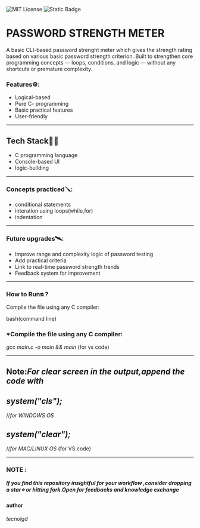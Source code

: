 ![MIT License](https://img.shields.io/github/license/tecnolgd/PASSWORD-STRENGTH-METER?style=flat)
![Static Badge](https://img.shields.io/badge/Open-Source-Blue)


# PASSWORD STRENGTH METER

A basic CLI-based password strenght meter which gives the strength rating based on various basic password strength criterion.
Built to strengthen core programming concepts — loops, conditions, and logic — without any shortcuts or premature complexity.

### Features⚙️:
- Logical-based
- Pure C- programming
- Basic practical features
- User-friendly
--------

##  Tech Stack🚀🚀

- C programming language 
- Console-based UI
- logic-building
--------

### Concepts practiced🪛:
- conditional statements
- interation using loops(while,for)
- indentation
--------

### Future upgrades🛰️:
- Improve range and complexity logic of password testing
- Add practical criteria 
- Link to real-time password strength trends
- Feedback system for improvement
--------

### How to Run🔛 ?
Compile the file using any C compiler:

bash(command line)
### *Compile the file using any C compiler:
*gcc main.c -o main && main*   (for vs code)

--------------
## Note:*For clear screen in the output,append the code with*

## *system("cls");*
//*for WINDOWS OS*

## *system("clear");*
//*for MAC/LINUX OS*  (for VS code) 

--------------
### NOTE :
***If you find this repository insightful for your workflow ,consider dropping a star⭐ or hitting fork.Open for feedbacks and knowledge exchange***

#### author 
*tecnolgd*
